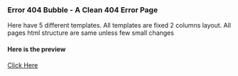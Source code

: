<h3>Error 404 Bubble - A Clean 404 Error Page</h3>

<p>

Here have 5 different templates. All templates are fixed 2 columns layout. All pages html structure are same unless few small changes
</p>
<h4>Here is the preview</h4>
<a href="http://goo.gl/FHYM8o">Click Here</a>